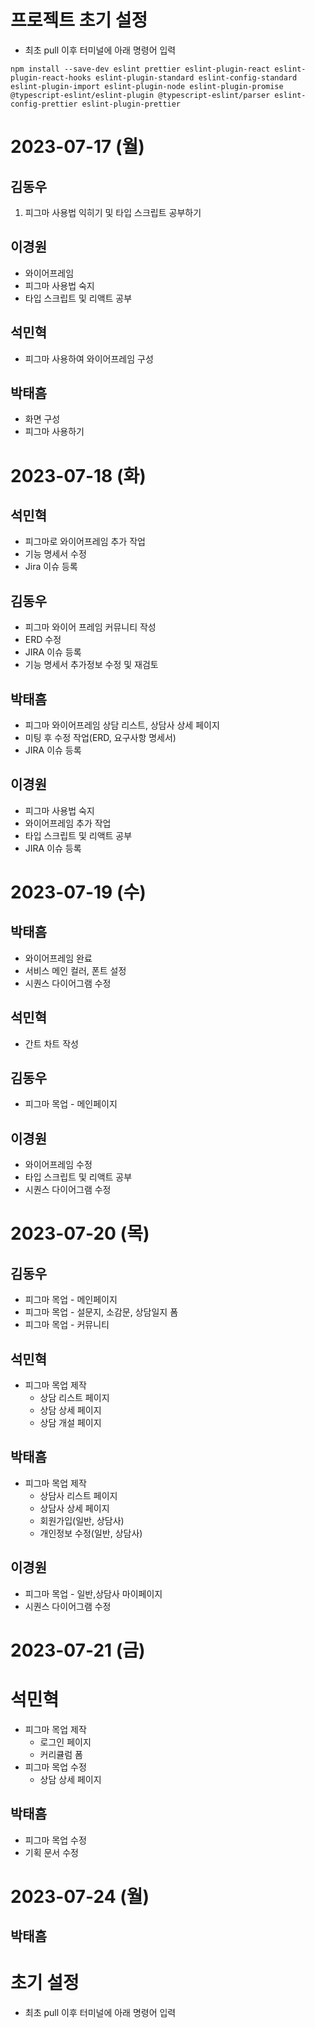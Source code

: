 # 프로젝트 초기 설정

- 최초 pull 이후 터미널에 아래 명령어 입력

```
npm install --save-dev eslint prettier eslint-plugin-react eslint-plugin-react-hooks eslint-plugin-standard eslint-config-standard eslint-plugin-import eslint-plugin-node eslint-plugin-promise @typescript-eslint/eslint-plugin @typescript-eslint/parser eslint-config-prettier eslint-plugin-prettier
```

# 2023-07-17 (월)
 
## 김동우
 
1. 피그마 사용법 익히기 및 타입 스크립트 공부하기

## 이경원

- 와이어프레임
- 피그마 사용법 숙지  
- 타입 스크립트 및 리액트 공부

## 석민혁

- 피그마 사용하여 와이어프레임 구성

## 박태흠

- 화면 구성
- 피그마 사용하기

# 2023-07-18 (화)

## 석민혁

- 피그마로 와이어프레임 추가 작업
- 기능 명세서 수정
- Jira 이슈 등록

## 김동우

- 피그마 와이어 프레임 커뮤니티 작성
- ERD 수정
- JIRA 이슈 등록
- 기능 명세서 추가정보 수정 및 재검토

## 박태흠

- 피그마 와이어프레임 상담 리스트, 상담사 상세 페이지
- 미팅 후 수정 작업(ERD, 요구사항 명세서)
- JIRA 이슈 등록

## 이경원

- 피그마 사용법 숙지
- 와이어프레임 추가 작업
- 타입 스크립트 및 리액트 공부
- JIRA 이슈 등록

# 2023-07-19 (수)

## 박태흠

- 와이어프레임 완료
- 서비스 메인 컬러, 폰트 설정
- 시퀀스 다이어그램 수정

## 석민혁

- 간트 차트 작성

## 김동우

- 피그마 목업 - 메인페이지

## 이경원

- 와이어프레임 수정
- 타입 스크립트 및 리액트 공부
- 시퀀스 다이어그램 수정

# 2023-07-20 (목)

## 김동우

- 피그마 목업 - 메인페이지
- 피그마 목업 - 설문지, 소감문, 상담일지 폼
- 피그마 목업 - 커뮤니티

## 석민혁

- 피그마 목업 제작
  - 상담 리스트 페이지
  - 상담 상세 페이지
  - 상담 개설 페이지

## 박태흠

- 피그마 목업 제작
  - 상담사 리스트 페이지
  - 상담사 상세 페이지
  - 회원가입(일반, 상담사)
  - 개인정보 수정(일반, 상담사)

## 이경원

- 피그마 목업 - 일반,상담사 마이페이지
- 시퀀스 다이어그램 수정

# 2023-07-21 (금)

# 석민혁

- 피그마 목업 제작
  - 로그인 페이지
  - 커리큘럼 폼
- 피그마 목업 수정
  - 상담 상세 페이지

## 박태흠

- 피그마 목업 수정
- 기획 문서 수정

# 2023-07-24 (월)

## 박태흠

# 초기 설정

- 최초 pull 이후 터미널에 아래 명령어 입력
